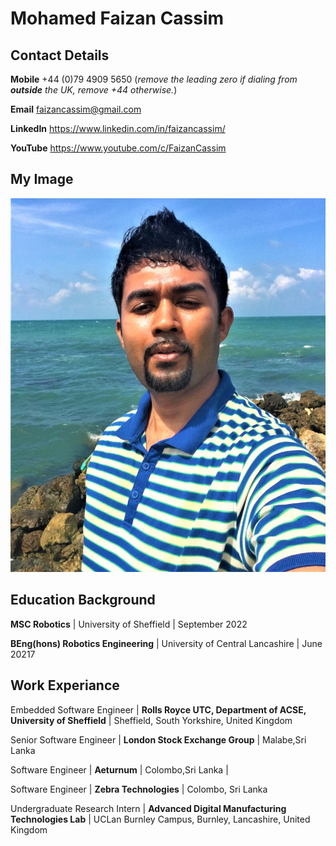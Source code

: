 # Mohamed Faizan Cassim

## Contact Details
**Mobile** +44 (0)79 4909 5650 (*remove the leading zero if dialing from **outside** the UK, remove +44 otherwise.*)

**Email** faizancassim@gmail.com

**LinkedIn** https://www.linkedin.com/in/faizancassim/

**YouTube** https://www.youtube.com/c/FaizanCassim

## My Image 
![Main Image](prof_pic.jpg)

## Education Background
**MSC Robotics** | University of Sheffield | September 2022

**BEng(hons) Robotics Engineering** | University of Central Lancashire | June 20217

## Work Experiance 
Embedded Software Engineer | **Rolls Royce UTC, Department of ACSE, University of Sheffield** | Sheffield, South Yorkshire, United Kingdom

Senior Software Engineer | **London Stock Exchange Group** | Malabe,Sri Lanka

Software Engineer | **Aeturnum** | Colombo,Sri Lanka | 

Software Engineer | **Zebra Technologies** | Colombo, Sri Lanka

Undergraduate Research Intern | **Advanced Digital Manufacturing Technologies Lab** | UCLan Burnley Campus, Burnley, Lancashire, United Kingdom